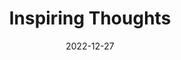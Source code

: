 ---
slug: thought-for-the-day
title: "Inspiring Thoughts"
date: 2022-12-27
excerpt: 'Not hammer strokes but dance of the water sings the pebbles into perfection.'
tags: [Inspiration, Motivation, Quotes, Thoughts]
---